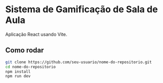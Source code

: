 # Sistema de Gamificação de Sala de Aula

Aplicação React usando Vite.

## Como rodar

```bash
git clone https://github.com/seu-usuario/nome-do-repositorio.git
cd nome-do-repositorio
npm install
npm run dev
